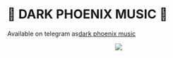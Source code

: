 <h1 align="centre"> 🎵 DARK PHOENIX MUSIC 🎵</h1>

Available on telegram as[dark phoenix music](http://t.me/music_phoenix_dark_bot)

<p align="center">
  <img src="https://telegra.ph/file/66b946249fe0ab82c8815.jpg">
</p>
